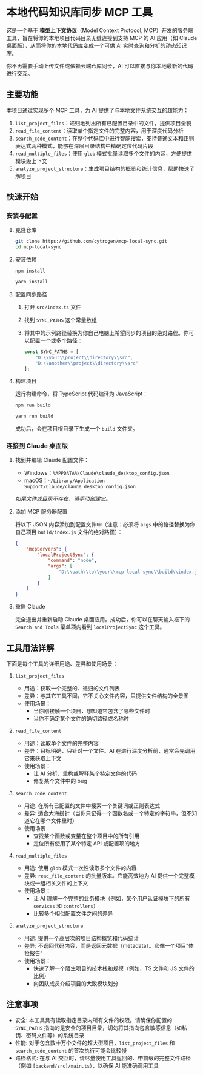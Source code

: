 # 本地代码知识库同步 MCP 工具

这是一个基于 **模型上下文协议**（Model Context Protocol, MCP）开发的服务端工具，旨在将你的本地项目代码目录无缝连接到支持 MCP 的 AI 应用（如 Claude 桌面版），从而将你的本地代码库变成一个可供 AI 实时查询和分析的动态知识库。

你不再需要手动上传文件或依赖云端仓库同步，AI 可以直接与你本地最新的代码进行交互。

## 主要功能

本项目通过实现多个 MCP 工具，为 AI 提供了与本地文件系统交互的超能力：

1. `list_project_files`：递归地列出所有已配置目录中的文件，提供项目全貌
2. `read_file_content`：读取单个指定文件的完整内容，用于深度代码分析
3. `search_code_content`：在整个代码库中进行智能搜索，支持普通文本和正则表达式两种模式，能够在深层目录结构中精确定位代码片段
4. `read_multiple_files`：使用 `glob` 模式批量读取多个文件的内容，方便提供模块级上下文
5. `analyze_project_structure`：生成项目结构的概览和统计信息，帮助快速了解项目

## 快速开始

### 安装与配置

1. 克隆仓库

    ```bash
    git clone https://github.com/cytrogen/mcp-local-sync.git
    cd mcp-local-sync
    ```

2. 安装依赖

    ```bash
    npm install
   
    yarn install
    ```
   
3. 配置同步路径

   1. 打开 `src/index.ts` 文件
   2. 找到 `SYNC_PATHS` 这个常量数组
   3. 将其中的示例路径替换为你自己电脑上希望同步的项目的绝对路径。你可以配置一个或多个路径：

       ```ts src/index.ts
       const SYNC_PATHS = [
           "D:\\your\\project\\directory\\src",
           "D:\\another\\project\\directory\\src"
       ];
       ```
4. 构建项目

    运行构建命令，将 TypeScript 代码编译为 JavaScript：
    
    ```bash
    npm run build
    
    yarn run build
    ```
   
    成功后，会在项目根目录下生成一个 `build` 文件夹。

### 连接到 Claude 桌面版

1. 找到并编辑 Claude 配置文件：

   - Windows：`%APPDATA%\Claude\claude_desktop_config.json`
   - macOS：`~/Library/Application Support/Claude/claude_desktop_config.json`

    _如果文件或目录不存在，请手动创建它。_

2. 添加 MCP 服务器配置

    将以下 JSON 内容添加到配置文件中（注意：必须将 `args` 中的路径替换为你自己项目 `build/index.js` 文件的绝对路径）：
    
    ```json
    {
        "mcpServers": {
            "localProjectSync": {
                "command": "node",
                "args": [
                    "D:\\path\\to\\your\\mcp-local-sync\\build\\index.js"
                ]
            }
        }
    }
    ```
   
3. 重启 Claude

   完全退出并重新启动 Claude 桌面应用。成功后，你可以在聊天输入框下的 `Search and Tools` 菜单项内看到 `localProjectSync` 这个工具。

## 工具用法详解

下面是每个工具的详细用途、差异和使用场景：

1. `list_project_files`

   - 用途：获取一个完整的、递归的文件列表
   - 差异：与其它工具不同，它不关心文件内容，只提供文件结构的全景图
   - 使用场景：
     - 当你刚接触一个项目，想知道它包含了哪些文件时
     - 当你不确定某个文件的确切路径或名称时

2. `read_file_content`

   - 用途：读取单个文件的完整内容
   - 差异：目标明确，只针对一个文件。AI 在进行深度分析前，通常会先调用它来获取上下文
   - 使用场景：
     - 让 AI 分析、重构或解释某个特定文件的代码
     - 修复某个文件中的 bug

3. `search_code_content`

   - 用途: 在所有已配置的文件中搜索一个关键词或正则表达式
   - 差异: 适合大海捞针（当你只记得一个函数名或一个特定的字符串，但不知道它在哪个文件里时）
   - 使用场景：
     - 查找某个函数或变量在整个项目中的所有引用
     - 定位所有使用了某个特定 API 或配置项的地方

4. `read_multiple_files`

   - 用途: 使用 `glob` 模式一次性读取多个文件的内容
   - 差异: `read_file_content` 的批量版本。它能高效地为 AI 提供一个完整模块或一组相关文件的上下文
   - 使用场景：
     - 让 AI 理解一个完整的业务模块（例如，某个用户认证模块下的所有 `services` 和 `controllers`）
     - 比较多个相似配置文件之间的差异

5. `analyze_project_structure`

   - 用途: 提供一个高层次的项目结构概览和代码统计
   - 差异: 不返回代码内容，而是返回元数据（metadata）。它像一个项目“体检报告”
   - 使用场景：
     - 快速了解一个陌生项目的技术栈和规模（例如，TS 文件和 JS 文件的比例）
     - 向团队成员介绍项目的大致模块划分

## 注意事项

- 安全: 本工具具有读取指定目录内所有文件的权限。请确保你配置的 `SYNC_PATHS` 指向的是安全的项目目录，切勿将其指向包含敏感信息（如私钥、密码文件等）的系统目录
- 性能: 对于包含数十万个文件的超大型项目，`list_project_files` 和 `search_code_content` 的首次执行可能会比较慢
- 路径格式: 在与 AI 交互时，请尽量使用工具返回的、带前缀的完整文件路径（例如 `[backend/src]/main.ts`），以确保 AI 能准确调用工具
